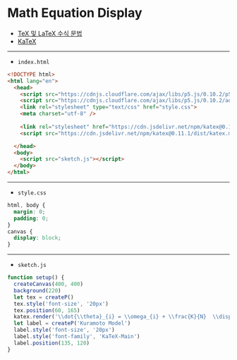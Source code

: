 # Math Equation Display
- [TeX 및 LaTeX 수식 문법](http://tomoyo.ivyro.net/123/wiki.php/TeX_%EB%B0%8F_LaTeX_%EC%88%98%EC%8B%9D_%EB%AC%B8%EB%B2%95)
- [KaTeX](https://katex.org/)

---

- `index.html`

```html
<!DOCTYPE html>
<html lang="en">
  <head>
    <script src="https://cdnjs.cloudflare.com/ajax/libs/p5.js/0.10.2/p5.js"></script>
    <script src="https://cdnjs.cloudflare.com/ajax/libs/p5.js/0.10.2/addons/p5.sound.min.js"></script>
    <link rel="stylesheet" type="text/css" href="style.css">
    <meta charset="utf-8" />
    
    <link rel="stylesheet" href="https://cdn.jsdelivr.net/npm/katex@0.11.1/dist/katex.min.css" integrity="sha384-zB1R0rpPzHqg7Kpt0Aljp8JPLqbXI3bhnPWROx27a9N0Ll6ZP/+DiW/UqRcLbRjq" crossorigin="anonymous">
    <script src="https://cdn.jsdelivr.net/npm/katex@0.11.1/dist/katex.min.js" integrity="sha384-y23I5Q6l+B6vatafAwxRu/0oK/79VlbSz7Q9aiSZUvyWYIYsd+qj+o24G5ZU2zJz" crossorigin="anonymous"></script>

  </head>
  <body>
    <script src="sketch.js"></script>
  </body>
</html>
```

---

- `style.css`

```css
html, body {
  margin: 0;
  padding: 0;
}
canvas {
  display: block;
}
```

---

- `sketch.js`

```javascript
function setup() {
  createCanvas(400, 400)
  background(220)
  let tex = createP()
  tex.style('font-size', '20px')
  tex.position(60, 165)
  katex.render('\\dot{\\theta}_{i} = \\omega_{i} + \\frac{K}{N}  \\displaystyle\\sum_{j=1}^N \\sin(\\theta_{j} - \\theta_{i})', tex.elt)
  let label = createP('Kuramoto Model')
  label.style('font-size', '20px')
  label.style('font-family', 'KaTeX-Main')
  label.position(135, 120)
}
```
